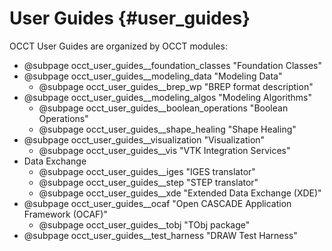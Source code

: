 User Guides {#user_guides}
===========

OCCT User Guides are organized by OCCT modules:

* @subpage occt_user_guides__foundation_classes "Foundation Classes"
* @subpage occt_user_guides__modeling_data "Modeling Data"
  * @subpage occt_user_guides__brep_wp "BREP format description"
* @subpage occt_user_guides__modeling_algos "Modeling Algorithms"
  * @subpage occt_user_guides__boolean_operations "Boolean Operations"
  * @subpage occt_user_guides__shape_healing "Shape Healing"
* @subpage occt_user_guides__visualization "Visualization"
  * @subpage occt_user_guides__vis "VTK Integration Services"
* Data Exchange
  * @subpage occt_user_guides__iges "IGES translator"
  * @subpage occt_user_guides__step "STEP translator"
  * @subpage occt_user_guides__xde  "Extended Data Exchange (XDE)"
* @subpage occt_user_guides__ocaf "Open CASCADE Application Framework (OCAF)"
  * @subpage occt_user_guides__tobj "TObj package"
* @subpage occt_user_guides__test_harness "DRAW Test Harness"